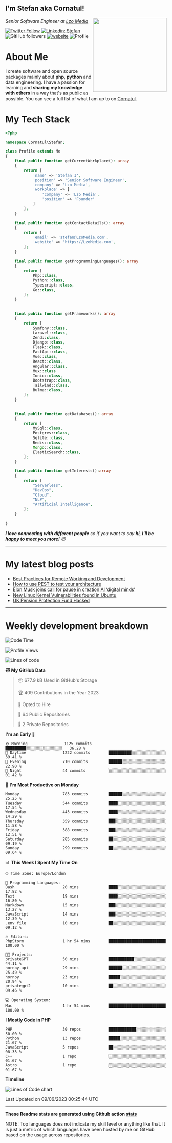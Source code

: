 <h2>I'm Stefan aka Cornatul! </h2>
<img align='right' src="https://i.giphy.com/media/YePKU8cVoIF3afvi8s/giphy.webp" width="230">
<p><em>Senior Software Engineer at <a href="https:/lzomedia.com/">Lzo Media
</a>
</em></p>

[![Twitter Follow](https://img.shields.io/twitter/follow/cornatul?label=Follow)](https://twitter.com/intent/follow?screen_name=cornatul)
[![Linkedin: Stefan](https://img.shields.io/badge/cornatul-blue?style=flat-square&logo=Linkedin&logoColor=white&link=https://www.linkedin.com/in/cornatul/)](https://www.linkedin.com/in/cornatul/)
![GitHub followers](https://img.shields.io/github/followers/cornatul?label=Follow&style=social)
[![website](https://img.shields.io/badge/Website-46a2f1.svg?&style=flat-square&logo=Google-Chrome&logoColor=white&link=https://cornatul.com/)](https://cornatul.com/)
![Profile](https://visitor-badge.glitch.me/badge?page_id=cornatul.cornatul)



# About Me
I create software and open source packages mainly about **php**, **python** and data engineering. 
I have a passion for learning and **sharing my knowledge with others** in a way that's as public as possible. 
You can see a full list of what I am up to on [Cornatul](https://lzomedia.com).


# My Tech Stack

```php
<?php

namespace Cornatul\Stefan;

class Profile extends Me
{
    final public function getCurrentWorkplace(): array
    {
        return [
            'name' => 'Stefan I',
            'position' => 'Senior Software Engineer',
            'company' => 'Lzo Media',
            'workplace' => [
                'company' => 'Lzo Media',
                'position' => 'Founder'         
            ]
        ];
    }
    
    final public function getContactDetails(): array
    {
        return [
            'email' => 'stefan@LzoMedia.com',
            'website' => 'https://LzoMedia.com',
        ];
    }
    
    final public function getProgrammingLanguages(): array
    {
        return [
            Php::class,
            Python::class,
            Typescript::class,
            Go::class,
        ];
    }
    
    
    final public function getFrameworks(): array
    {
        return [
            Symfony::class,
            Laravel::class,
            Zend::class,
            Django::class,
            Flask::class,
            FastApi::class,
            Vue::class,
            React::class,
            Angular::class,
            Mux::class
            Ionic::class,
            Bootstrap::class,
            Tailwind::class,
            Bulma::class,
        ];
    }
    
    
    final public function getDatabases(): array
    {
        return [
            MySql::class,
            Postgres::class,
            Sqlite::class,
            Redis::class,
            Mongo::class,
            ElasticSearch::class,
        ];
    }

    final public function getInterests():array
    {
        return [
            "Serverless",
            "DevOps",
            "Cloud",
            "NLP",
            "Artificial Intelligence",
        ];
    }
   
}
```
 <em><b>I love connecting with different people</b> so if you want to say <b>hi, I'll be happy to meet you more!</b> 😊</em>

---
# My latest blog posts
<!-- BLOG-POST-LIST:START -->
- [Best Practices for Remote Working and Development](https://lzomedia.com/best-practices-for-remote-working-and-development/)
- [How to use PEST to test your architecture](https://lzomedia.com/how-to-use-pest-to-test-your-architecture/)
- [Elon Musk joins call for pause in creation  AI ‘digital minds’](https://lzomedia.com/elon-musk-joins-call-for-pause-in-creation-ai-digital-minds/)
- [New Linux Kernel Vulnerabilities found in Ubuntu](https://lzomedia.com/linux-kernel-vulnerabilities-in-ubuntu/)
- [UK Pension Protection Fund Hacked](https://lzomedia.com/uk-pension-protection-fund-hacked/)
<!-- BLOG-POST-LIST:END -->

---
# Weekly development breakdown
<!--START_SECTION:waka-->
![Code Time](http://img.shields.io/badge/Code%20Time-187%20hrs%2040%20mins-blue)

![Profile Views](http://img.shields.io/badge/Profile%20Views-0-blue)

![Lines of code](https://img.shields.io/badge/From%20Hello%20World%20I%27ve%20Written-16.9%20million%20lines%20of%20code-blue)

**🐱 My GitHub Data** 

> 📦 677.9 kB Used in GitHub's Storage 
 > 
> 🏆 409 Contributions in the Year 2023
 > 
> 💼 Opted to Hire
 > 
> 📜 64 Public Repositories 
 > 
> 🔑 2 Private Repositories 
 > 
**I'm an Early 🐤** 

```text
🌞 Morning                1125 commits        █████████░░░░░░░░░░░░░░░░   36.28 % 
🌆 Daytime                1222 commits        ██████████░░░░░░░░░░░░░░░   39.41 % 
🌃 Evening                710 commits         ██████░░░░░░░░░░░░░░░░░░░   22.90 % 
🌙 Night                  44 commits          ░░░░░░░░░░░░░░░░░░░░░░░░░   01.42 % 
```
📅 **I'm Most Productive on Monday** 

```text
Monday                   783 commits         ██████░░░░░░░░░░░░░░░░░░░   25.25 % 
Tuesday                  544 commits         ████░░░░░░░░░░░░░░░░░░░░░   17.54 % 
Wednesday                443 commits         ████░░░░░░░░░░░░░░░░░░░░░   14.29 % 
Thursday                 359 commits         ███░░░░░░░░░░░░░░░░░░░░░░   11.58 % 
Friday                   388 commits         ███░░░░░░░░░░░░░░░░░░░░░░   12.51 % 
Saturday                 285 commits         ██░░░░░░░░░░░░░░░░░░░░░░░   09.19 % 
Sunday                   299 commits         ██░░░░░░░░░░░░░░░░░░░░░░░   09.64 % 
```


📊 **This Week I Spent My Time On** 

```text
🕑︎ Time Zone: Europe/London

💬 Programming Languages: 
Bash                     20 mins             ████░░░░░░░░░░░░░░░░░░░░░   17.82 % 
Text                     19 mins             ████░░░░░░░░░░░░░░░░░░░░░   16.80 % 
Markdown                 15 mins             ███░░░░░░░░░░░░░░░░░░░░░░   13.27 % 
JavaScript               14 mins             ███░░░░░░░░░░░░░░░░░░░░░░   12.39 % 
.env file                10 mins             ██░░░░░░░░░░░░░░░░░░░░░░░   09.12 % 

🔥 Editors: 
PhpStorm                 1 hr 54 mins        █████████████████████████   100.00 % 

🐱‍💻 Projects: 
privateGPT               50 mins             ███████████░░░░░░░░░░░░░░   44.11 % 
hornby-api               29 mins             ██████░░░░░░░░░░░░░░░░░░░   25.49 % 
hornby                   23 mins             █████░░░░░░░░░░░░░░░░░░░░   20.94 % 
privategpt2              10 mins             ██░░░░░░░░░░░░░░░░░░░░░░░   09.46 % 

💻 Operating System: 
Mac                      1 hr 54 mins        █████████████████████████   100.00 % 
```

**I Mostly Code in PHP** 

```text
PHP                      30 repos            ████████████░░░░░░░░░░░░░   50.00 % 
Python                   13 repos            █████░░░░░░░░░░░░░░░░░░░░   21.67 % 
JavaScript               5 repos             ██░░░░░░░░░░░░░░░░░░░░░░░   08.33 % 
C++                      1 repo              ░░░░░░░░░░░░░░░░░░░░░░░░░   01.67 % 
Astro                    1 repo              ░░░░░░░░░░░░░░░░░░░░░░░░░   01.67 % 
```



**Timeline**

![Lines of Code chart](https://raw.githubusercontent.com/Cornatul/Cornatul/master/assets/bar_graph.png)


 Last Updated on 09/06/2023 00:25:44 UTC
<!--END_SECTION:waka-->


---


**These Readme stats are generated using Github action [stats](https://github.com/cornatul/stats)**

NOTE: Top languages does not indicate my skill level or anything like that. 
It is just a metric of which languages have been hosted by me on GitHub based on the usage across repositories. 
